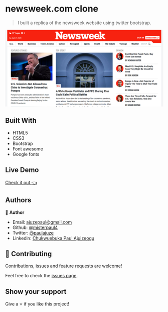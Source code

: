 # newsweek.com clone

> I built a replica of the newsweek website using twitter bootstrap.

![screenshot](./img/desktop.png)

## Built With

- HTML5
- CSS3
- Bootstrap
- Font awesome
- Google fonts

## Live Demo

[Check it out :point_left:](https://newsweek-clone-by-paul.netlify.app/)

## Authors

👤 **Author**

- Email: [ajuzepaul@gmail.com](ajuzepaul@gmail.com)
- Github: [@misterpaul4](https://github.com/misterpaul4)
- Twitter: [@paulajuze](https://twitter.com/paulajuze)
- Linkedin: [Chukwuebuka Paul Ajuizeogu](https://www.linkedin.com/in/chukwuebuka-paul-ajuizeogu/)

## 🤝 Contributing

Contributions, issues and feature requests are welcome!

Feel free to check the [issues page](issues/).

## Show your support

Give a ⭐️ if you like this project!
